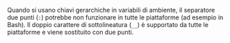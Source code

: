 Quando si usano chiavi gerarchiche in variabili di ambiente, il separatore due punti (`:`) potrebbe non funzionare in tutte le piattaforme (ad esempio in Bash). Il doppio carattere di sottolineatura (`__`) è supportato da tutte le piattaforme e viene sostituito con due punti.